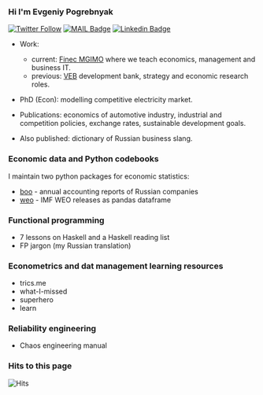 ### Hi I'm Evgeniy Pogrebnyak

[![Twitter Follow](https://img.shields.io/twitter/follow/PogrebnyakE?label=Follow&style=social)](https://twitter.com/PogrebnyakE)
[![MAIL Badge](https://img.shields.io/badge/-e.pogrebnyak@gmail.com-c14438?style=flat-square&logo=Gmail&logoColor=white&link=mailto:e.pogrebnyak@gmail.com)](mailto:e.pogrebnyak@gmail.com)
[![Linkedin Badge](https://img.shields.io/badge/-eeppoo-blue?style=flat-square&logo=Linkedin&logoColor=white&link=https://www.linkedin.com/in/eeppoo/)](https://www.linkedin.com/in/eeppoo/) 

- Work:
  - current: [Finec MGIMO](https://finec.mgimo.ru) where we teach economics, management and business IT. 
  - previous: [VEB](https://veb.ru/) development bank, strategy and economic research roles. 

- PhD (Econ): modelling competitive electricity market. 

- Publications: economics of automotive industry, industrial and competition policies, exchange rates, 
sustainable development goals.

- Also published: dictionary of Russian business slang.

### Economic data and Python codebooks

I maintain two python packages for economic statistics:

- [boo](https://github.com/ru-corporate/boo/) - annual accounting reports of Russian companies 
- [weo](https://github.com/epogrebnyak/weo-reader) - IMF WEO releases as pandas dataframe

### Functional programming

- 7 lessons on Haskell and a Haskell reading list
- FP jargon (my Russian translation)

### Econometrics and dat management learning resources

- trics.me
- what-I-missed
- superhero
- learn

### Reliability engineering

- Chaos engineering manual

### Hits to this page

![Hits](https://hitcounter.pythonanywhere.com/count/tag.svg?url=https%3A%2F%2Fgithub.com%2Fepogrebnyak%2Fepogrebnyak)
